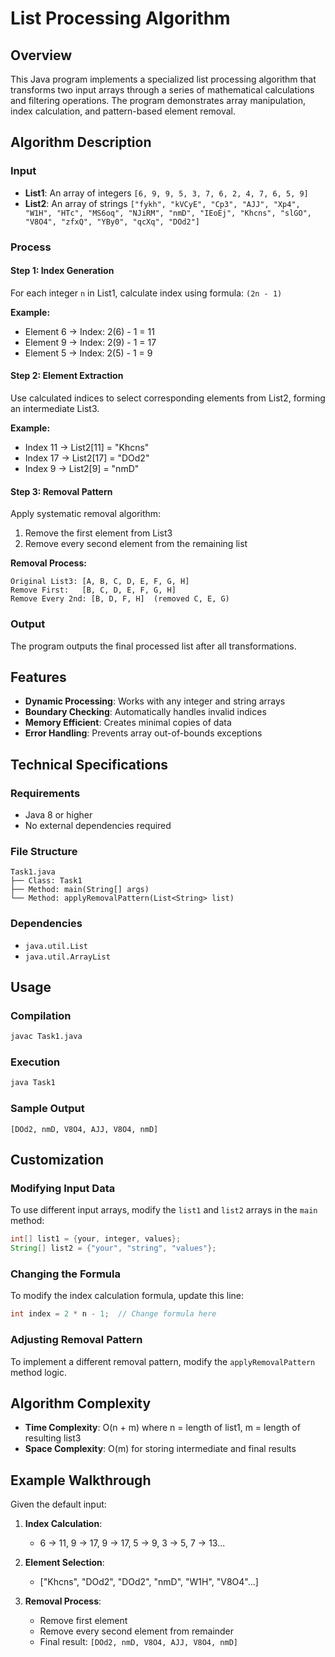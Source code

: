 # List Processing Algorithm

## Overview

This Java program implements a specialized list processing algorithm that transforms two input arrays through a series of mathematical calculations and filtering operations. The program demonstrates array manipulation, index calculation, and pattern-based element removal.

## Algorithm Description

### Input
- **List1**: An array of integers `[6, 9, 9, 5, 3, 7, 6, 2, 4, 7, 6, 5, 9]`
- **List2**: An array of strings `["fykh", "kVCyE", "Cp3", "AJJ", "Xp4", "W1H", "HTc", "MS6oq", "NJiRM", "nmD", "IEoEj", "Khcns", "slGO", "V8O4", "zfxQ", "YBy0", "qcXq", "DOd2"]`

### Process

#### Step 1: Index Generation
For each integer `n` in List1, calculate index using formula: `(2n - 1)`

**Example:**
- Element 6 → Index: 2(6) - 1 = 11
- Element 9 → Index: 2(9) - 1 = 17
- Element 5 → Index: 2(5) - 1 = 9

#### Step 2: Element Extraction
Use calculated indices to select corresponding elements from List2, forming an intermediate List3.

**Example:**
- Index 11 → List2[11] = "Khcns"
- Index 17 → List2[17] = "DOd2"
- Index 9 → List2[9] = "nmD"

#### Step 3: Removal Pattern
Apply systematic removal algorithm:
1. Remove the first element from List3
2. Remove every second element from the remaining list

**Removal Process:**
```
Original List3: [A, B, C, D, E, F, G, H]
Remove First:   [B, C, D, E, F, G, H]
Remove Every 2nd: [B, D, F, H]  (removed C, E, G)
```

### Output
The program outputs the final processed list after all transformations.

## Features

- **Dynamic Processing**: Works with any integer and string arrays
- **Boundary Checking**: Automatically handles invalid indices
- **Memory Efficient**: Creates minimal copies of data
- **Error Handling**: Prevents array out-of-bounds exceptions

## Technical Specifications

### Requirements
- Java 8 or higher
- No external dependencies required

### File Structure
```
Task1.java
├── Class: Task1
├── Method: main(String[] args)
└── Method: applyRemovalPattern(List<String> list)
```

### Dependencies
- `java.util.List`
- `java.util.ArrayList`

## Usage

### Compilation
```bash
javac Task1.java
```

### Execution
```bash
java Task1
```

### Sample Output
```
[DOd2, nmD, V8O4, AJJ, V8O4, nmD]
```

## Customization

### Modifying Input Data
To use different input arrays, modify the `list1` and `list2` arrays in the `main` method:

```java
int[] list1 = {your, integer, values};
String[] list2 = {"your", "string", "values"};
```

### Changing the Formula
To modify the index calculation formula, update this line:
```java
int index = 2 * n - 1;  // Change formula here
```

### Adjusting Removal Pattern
To implement a different removal pattern, modify the `applyRemovalPattern` method logic.

## Algorithm Complexity

- **Time Complexity**: O(n + m) where n = length of list1, m = length of resulting list3
- **Space Complexity**: O(m) for storing intermediate and final results

## Example Walkthrough

Given the default input:

1. **Index Calculation**:
   - 6 → 11, 9 → 17, 9 → 17, 5 → 9, 3 → 5, 7 → 13...

2. **Element Selection**:
   - ["Khcns", "DOd2", "DOd2", "nmD", "W1H", "V8O4"...]

3. **Removal Process**:
   - Remove first element
   - Remove every second element from remainder
   - Final result: `[DOd2, nmD, V8O4, AJJ, V8O4, nmD]`



